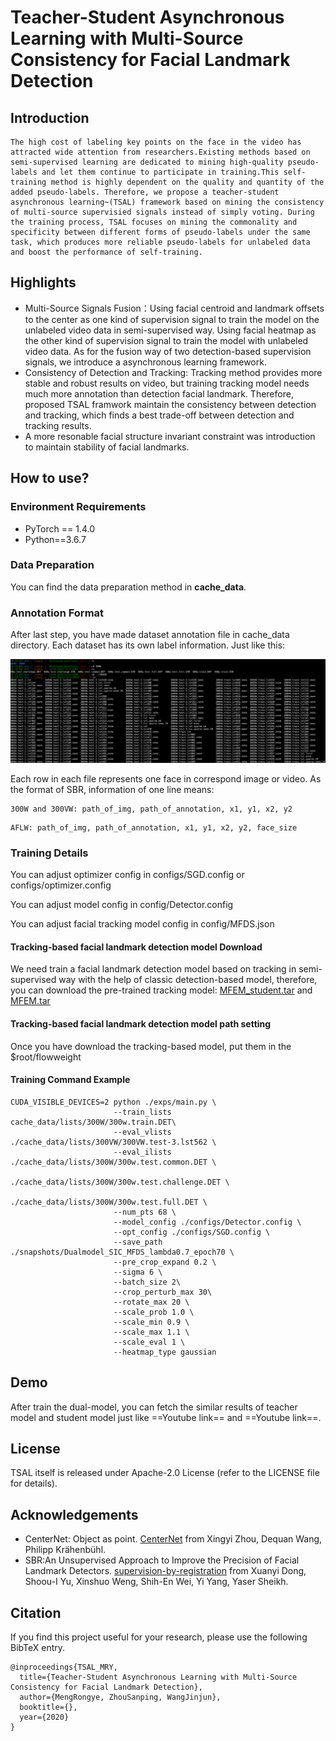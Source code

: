 # Teacher-Student Asynchronous Learning with Multi-Source Consistency for Facial Landmark Detection

## Introduction

	The high cost of labeling key points on the face in the video has attracted wide attention from researchers.Existing methods based on semi-supervised learning are dedicated to mining high-quality pseudo-labels and let them continue to participate in training.This self-training method is highly dependent on the quality and quantity of the added pseudo-labels. Therefore, we propose a teacher-student asynchronous learning~(TSAL) framework based on mining the consistency of multi-source supervisied signals instead of simply voting. During the training process, TSAL focuses on mining the commonality and specificity between different forms of pseudo-labels under the same task, which produces more reliable pseudo-labels for unlabeled data and boost the performance of self-training. 
## Highlights

* Multi-Source Signals Fusion：Using facial centroid and landmark offsets to the center as one kind of supervision signal to train the model on the unlabeled video data in semi-supervised way. Using facial heatmap as the other kind of supervision signal to train the model with unlabeled video data. As for the fusion way of two detection-based supervision signals, we introduce a asynchronous learning framework.
* Consistency of Detection and Tracking: Tracking method provides more stable and robust results on video, but training tracking model needs much more annotation than detection facial landmark. Therefore, proposed TSAL framwork maintain the consistency between detection and tracking, which finds a best trade-off between detection and tracking results.
* A more resonable facial structure invariant constraint was introduction to maintain stability of facial landmarks.



## How to use?

### Environment Requirements

- PyTorch == 1.4.0
- Python==3.6.7

### Data Preparation

You can find the data preparation method in **cache_data**.

### Annotation Format

After last step, you have made dataset annotation file in cache_data directory. Each dataset has its own label information. Just like this:

![image-20201212170347178](image/image-20201212170347178.png)

Each row in each file represents one face in correspond image or video. As the format of SBR, information of one line means:

```
300W and 300VW: path_of_img, path_of_annotation, x1, y1, x2, y2 
```

```
AFLW: path_of_img, path_of_annotation, x1, y1, x2, y2, face_size
```

### Training Details

You can adjust optimizer config in configs/SGD.config or configs/optimizer.config

You can adjust model config in config/Detector.config

You can adjust facial tracking model config in config/MFDS.json

#### Tracking-based facial landmark detection model Download

We need train a facial landmark detection model based on tracking in semi-supervised way with the help of classic detection-based model, therefore, you can download the pre-trained tracking model: [MFEM_student.tar](https://drive.google.com/file/d/1psVlGYZe1jefxqMQjYxpSb4rozVfHfBc/view?usp=sharing) and [MFEM.tar](https://drive.google.com/file/d/1ZCrDFTlpdBy5pNb5QqrJl7fhfFtL-KNp/view?usp=sharing)

#### Tracking-based facial landmark detection model path setting

Once you have download the tracking-based model, put them in the $root/flowweight

#### Training Command Example

```
CUDA_VISIBLE_DEVICES=2 python ./exps/main.py \
                       --train_lists cache_data/lists/300W/300w.train.DET\
                       --eval_vlists ./cache_data/lists/300VW/300VW.test-3.lst562 \
                       --eval_ilists ./cache_data/lists/300W/300w.test.common.DET \
                                     ./cache_data/lists/300W/300w.test.challenge.DET \
                                     ./cache_data/lists/300W/300w.test.full.DET \
                       --num_pts 68 \
                       --model_config ./configs/Detector.config \
                       --opt_config ./configs/SGD.config \
                       --save_path ./snapshots/Dualmodel_SIC_MFDS_lambda0.7_epoch70 \
                       --pre_crop_expand 0.2 \
                       --sigma 6 \
                       --batch_size 2\
                       --crop_perturb_max 30\
                       --rotate_max 20 \
                       --scale_prob 1.0 \
                       --scale_min 0.9 \
                       --scale_max 1.1 \
                       --scale_eval 1 \
                       --heatmap_type gaussian
```

## Demo

After train the dual-model, you can fetch the similar results of teacher model and student model just like ==Youtube link== and ==Youtube link==.

## License

TSAL itself is released under Apache-2.0 License (refer to the LICENSE file for details).

## Acknowledgements

* CenterNet: Object as point. [CenterNet](https://github.com/xingyizhou/CenterNet) from Xingyi Zhou, Dequan Wang, Philipp Krähenbühl.
* SBR:An Unsupervised Approach to Improve the Precision of Facial Landmark Detectors. [supervision-by-registration](https://github.com/facebookresearch/supervision-by-registration) from Xuanyi Dong, Shoou-I Yu, Xinshuo Weng, Shih-En Wei, Yi Yang, Yaser Sheikh.

## Citation

If you find this project useful for your research, please use the following BibTeX entry.

```
@inproceedings{TSAL_MRY,
  title={Teacher-Student Asynchronous Learning with Multi-Source Consistency for Facial Landmark Detection},
  author={MengRongye, ZhouSanping, WangJinjun},
  booktitle={},
  year={2020}
}
```



